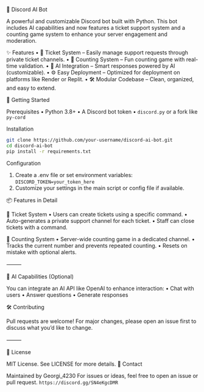 🤖 Discord AI Bot

A powerful and customizable Discord bot built with Python. This bot includes AI capabilities and now features a ticket support system and a counting game system to enhance your server engagement and moderation.

✨ Features
    •    🎫 Ticket System – Easily manage support requests through private ticket channels.
    •    🔢 Counting System – Fun counting game with real-time validation.
    •    🤖 AI Integration – Smart responses powered by AI (customizable).
    •    ⚙️ Easy Deployment – Optimized for deployment on platforms like Render or Replit.
    •    🛠️ Modular Codebase – Clean, organized, and easy to extend.



🚀 Getting Started

Prerequisites
    •    Python 3.8+
    •    A Discord bot token
    •    ```discord.py``` or a fork like ```py-cord```

Installation
```bash
git clone https://github.com/your-username/discord-ai-bot.git
cd discord-ai-bot
pip install -r requirements.txt
```
Configuration
    
1. Create a .env file or set environment variables:
```DISCORD_TOKEN=your_token_here```
2. Customize your settings in the main script or config file if available.

📦 Features in Detail

🎫 Ticket System
    •    Users can create tickets using a specific command.
    •    Auto-generates a private support channel for each ticket.
    •    Staff can close tickets with a command.

🔢 Counting System
    •    Server-wide counting game in a dedicated channel.
    •    Tracks the current number and prevents repeated counting.
    •    Resets on mistake with optional alerts.

⸻

🧠 AI Capabilities (Optional)

You can integrate an AI API like OpenAI to enhance interaction:
    •    Chat with users
    •    Answer questions
    •    Generate responses

🛠 Contributing

Pull requests are welcome! For major changes, please open an issue first to discuss what you’d like to change.

⸻

📄 License

MIT License. See LICENSE for more details.
💬 Contact

Maintained by Georgi_4230
For issues or ideas, feel free to open an issue or pull request.
```https://discord.gg/SN4eKgcDMR```
